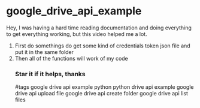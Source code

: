 # google_drive_api_example

Hey, I was having a hard time reading documentation and doing everything to get everything working, but this video helped me a lot.

<ol>
<li> First do somethings do get some kind of credentials token json file and put it in the same folder </li>
<li> Then all of the functions will work of my code </li>

<h3>Star it if it helps, thanks </h3>

#tags
google drive api example python
python drive api example
google drive api upload file
google drive api create folder
google drive api list files

